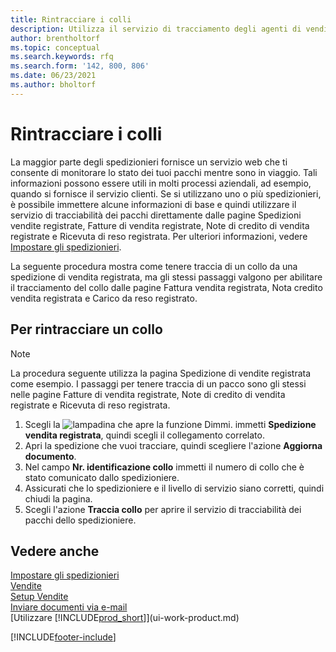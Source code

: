 ```yaml
---
title: Rintracciare i colli
description: Utilizza il servizio di tracciamento degli agenti di vendita su Internet per tracciare i pacchi e seguire l'andamento di una consegna.
author: brentholtorf
ms.topic: conceptual
ms.search.keywords: rfq
ms.search.form: '142, 800, 806'
ms.date: 06/23/2021
ms.author: bholtorf
---
```

# Rintracciare i colli
La maggior parte degli spedizionieri fornisce un servizio web che ti consente di monitorare lo stato dei tuoi pacchi mentre sono in viaggio. Tali informazioni possono essere utili in molti processi aziendali, ad esempio, quando si fornisce il servizio clienti. Se si utilizzano uno o più spedizionieri, è possibile immettere alcune informazioni di base e quindi utilizzare il servizio di tracciabilità dei pacchi direttamente dalle pagine Spedizioni vendite registrate, Fatture di vendita registrate, Note di credito di vendita registrate e Ricevuta di reso registrata. Per ulteriori informazioni, vedere [Impostare gli spedizionieri](sales-how-to-set-up-shipping-agents.md). 

La seguente procedura mostra come tenere traccia di un collo da una spedizione di vendita registrata, ma gli stessi passaggi valgono per abilitare il tracciamento del collo dalle pagine Fattura vendita registrata, Nota credito vendita registrata e Carico da reso registrato.  

## Per rintracciare un collo

> [!NOTE]
> La procedura seguente utilizza la pagina Spedizione di vendite registrata come esempio. I passaggi per tenere traccia di un pacco sono gli stessi nelle pagine Fatture di vendita registrate, Note di credito di vendita registrate e Ricevuta di reso registrata.

1. Scegli la ![lampadina che apre la funzione Dimmi.](media/ui-search/search_small.png "Dimmi cosa vuoi fare") immetti **Spedizione vendita registrata**, quindi scegli il collegamento correlato.
2. Apri la spedizione che vuoi tracciare, quindi scegliere l'azione **Aggiorna documento**.
3. Nel campo **Nr. identificazione collo** immetti il numero di collo che è stato comunicato dallo spedizioniere. 
4. Assicurati che lo spedizioniere e il livello di servizio siano corretti, quindi chiudi la pagina.
5. Scegli l'azione **Traccia collo** per aprire il servizio di tracciabilità dei pacchi dello spedizioniere.

## Vedere anche

[Impostare gli spedizionieri](sales-how-to-set-up-shipping-agents.md)  
[Vendite](sales-manage-sales.md)  
[Setup Vendite](sales-setup-sales.md)  
[Inviare documenti via e-mail](ui-how-send-documents-email.md)  
[Utilizzare [!INCLUDE[prod_short](includes/prod_short.md)]](ui-work-product.md)


[!INCLUDE[footer-include](includes/footer-banner.md)]